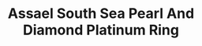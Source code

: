 ---
title: Assael South Sea Pearl And Diamond Platinum Ring
description: |
  Brilliant Round Diamonds are perfectly hand set around this show stopping South Sea Cultured Pearl.
specs: |
  South Sea Cultured Pearl Ring, 16.6 - 17.5mm, set in Platinum with Diamonds, 16 Round Diamonds, 3.08 ctw.
images:
  - image_path: /uploads/assael-south-sea-pearl-and-diamond-platinum-ring.jpg
_category:
order: 3
tags:
  - rings
---